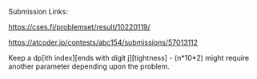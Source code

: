 Submission Links:

https://cses.fi/problemset/result/10220119/

https://atcoder.jp/contests/abc154/submissions/57013112

Keep a dp[ith index][ends with digit j][tightness] - (n\*10*2) might require another parameter depending upon the problem.

